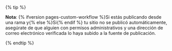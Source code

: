 {% tip %}

**Nota**: {% ifversion pages-custom-workflow %}Si estás publicando desde una rama y{% else %}Si{% endif %} tu sitio no se publicó automáticamente, asegúrate de que alguien con permisos administrativos y una dirección de correo electrónico verificada lo haya subido a la fuente de publicación.

{% endtip %}
